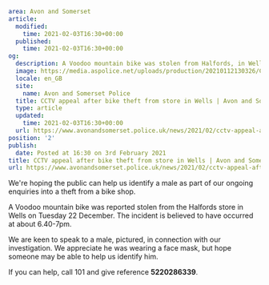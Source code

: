 ```yaml
area: Avon and Somerset
article:
  modified:
    time: 2021-02-03T16:30+00:00
  published:
    time: 2021-02-03T16:30+00:00
og:
  description: A Voodoo mountain bike was stolen from Halfords, in Wells, in the days leading up to Christmas.
  image: https://media.aspolice.net/uploads/production/20210112130326/CCTV-Appeal-1_July-2020.jpg
  locale: en_GB
  site:
    name: Avon and Somerset Police
  title: CCTV appeal after bike theft from store in Wells | Avon and Somerset Police
  type: article
  updated:
    time: 2021-02-03T16:30+00:00
  url: https://www.avonandsomerset.police.uk/news/2021/02/cctv-appeal-after-bike-theft-from-store-in-wells/
position: '2'
publish:
  date: Posted at 16:30 on 3rd February 2021
title: CCTV appeal after bike theft from store in Wells | Avon and Somerset Police
url: https://www.avonandsomerset.police.uk/news/2021/02/cctv-appeal-after-bike-theft-from-store-in-wells/
```

We're hoping the public can help us identify a male as part of our ongoing enquiries into a theft from a bike shop.

A Voodoo mountain bike was reported stolen from the Halfords store in Wells on Tuesday 22 December. The incident is believed to have occurred at about 6.40-7pm.

We are keen to speak to a male, pictured, in connection with our investigation. We appreciate he was wearing a face mask, but hope someone may be able to help us identify him.

If you can help, call 101 and give reference **5220286339**.
